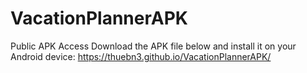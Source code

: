 # VacationPlannerAPK
Public APK Access
Download the APK file below and install it on your Android device:
https://thuebn3.github.io/VacationPlannerAPK/ 
